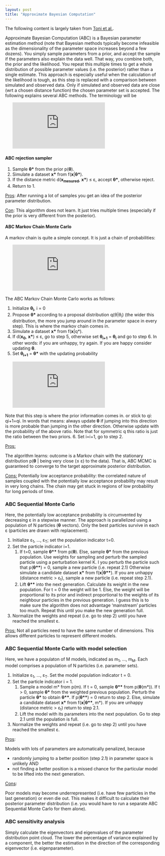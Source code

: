 ```yaml
---
layout: post
title: "Approximate Bayesian Computation"
---
```


The following content is largely taken from [Toni et al.](https://royalsocietypublishing.org/doi/full/10.1098/rsif.2008.0172).

Approximate Bayesian Computation (ABC) is a Bayesian parameter estimation method (note that Bayesian methods typically become infeasible as the dimensionality of the parameter space increases beyond a few dozens). You simply sample parameters from a prior, and accept the sample if the parameters also explain the data well. That way, you combine both, the prior and the likelihood. You repeat this multiple times to get a whole distribution of possible parameter values (i.e. the posterior) rather than a single estimate. This approach is especially useful when the calculation of the likelihood is tough, as this step is replaced with a comparison between simulated and observed data. Only if simulated and observed data are close (wrt a chosen distance function) the chosen parameter set is accepted.
The following explains several ABC methods. The terminology will be

&nbsp;&nbsp;&nbsp;&nbsp;&nbsp;&nbsp;![](https://latex.codecogs.com/gif.latex?p%28%5Ctheta%20%7Cx%29%20%3D%20f%28x%7C%5Ctheta%20%29%20*%20p%28%5Ctheta%20%29)

#### ABC rejection sampler

1.  Sample **&theta;\*** from the prior p(**&theta;**).
2.  Simulate a dataset **x\*** from f(**x**\|**&theta;\***).
3.  If the distance metric d(**x<sub>mesured</sub>**, **x\***) &le; &epsilon;, accept **&theta;\***, otherwise reject.
4.  Return to 1.

<ins>Pros</ins>:
After running a lot of samples you get an idea of the posterior parameter distribution.

<ins>Con</ins>:
This algorithm does not learn. It just tries multiple times (especially if the prior is very different from the posterior).

#### ABC Markov Chain Monte Carlo

A markov chain is quite a simple concept. It is just a chain of probabilities:

&nbsp;&nbsp;&nbsp;&nbsp;&nbsp;&nbsp;![](https://latex.codecogs.com/gif.latex?p%28x%29%3Dp%28x_%7Bn%7D%7Cx_%7Bn-1%7D%29*...*p%28x_%7B2%7D%7Cx_%7B1%7D%29*p%28x_%7B1%7D%29)

The ABC Markov Chain Monte Carlo works as follows:

1.  Initialize **&theta;<sub>i</sub>**, i = 0
2.  Propose **&theta;\*** according to a proposal distribution q(&theta;\|&theta;<sub>i</sub>) (the wider this distribution, the more you jump around in the parameter space in every step). This is where the markov chain comes in.
3.  Simulate a dataset **x\*** from f(**x**\|q\*).
4.  If d(**x<sub>0</sub>**, **x\***) &le; &epsilon;, go to step 5, otherwise set **&theta;<sub>i+1</sub>** = **&theta;<sub>i</sub>** and go to step 6. In other words: if you are unhappy, try again. If you are happy consider updating **&theta;**.
5.  Set **&theta;<sub>i+1</sub>** = **&theta;\*** with the updating probability

&nbsp;&nbsp;&nbsp;&nbsp;&nbsp;&nbsp;![](https://latex.codecogs.com/gif.latex?%5Calpha%3D%5Cmin%20%281%2C%20%5Cfrac%7Bq%28%5Ctheta_%7Bi%7D%7C%5Ctheta%5E%7B*%7D%29*p%28%5Ctheta%20%5E%7B*%7D%29%7D%7Bq%28%5Ctheta%5E%7B*%7D%7C%5Ctheta_%7Bi%7D%29*p%28%7B%5Ctheta%7D_%7Bi%7D%29%7D%29)

Note that this step is where the prior information comes in. or stick to qi: qi+1=qi.
In words that means: always update **&theta;** if jumping into this direction is more probable than jumping in the other direction. Otherwise update with the probability of the above ratio. Note that for symmetric q this ratio is just the ratio between the two priors.
6.  Set i=i+1, go to step 2.

<ins>Pros:</ins>

The algorithm learns: outcome is a Markov chain with the stationary distribution p(**&theta;** \| being very close (&le; &epsilon;) to the data). That is, ABC MCMC is guaranteed to converge to the target approximate posterior distribution.

<ins>Cons:</ins>
Potentially low acceptance probability: the correlated nature of samples coupled with the potentially low acceptance probability may result in very long chains. The chain may get stuck in regions of low probability for long periods of time.

### ABC Sequential Monte Carlo

Here, the potentially low acceptance probability is circumvented by decreasing &epsilon; in a stepwise manner. The approach is parallelized using a population of N particles (**&theta;** vectors). Only the best particles survive in each &epsilon; (particles are drawn with replacement).

1.  Initialize &epsilon;<sub>1</sub>, ..., &epsilon;<sub>T</sub>; set the population indicator t=0.
2.  Set the particle indicator i=1.
    1.  If t=0, sample **&theta;\*\*** from p(**&theta;**). Else, sample **&theta;\*** from the previous population. Use weights for sampling and perturb the sampled particle using a perturbation kernel K. I you perturb the particle such that p(**&theta;\*\***) = 0, sample a new particle (i.e. repeat 2.1) Otherwise simulate a candidate dataset **x\*** from f(**x**\|**&theta;\*\***). If you are unhappy (distance metric > &epsilon;<sub>t</sub>), sample a new particle (i.e. repeat step 2.1).
    2.  Lift **&theta;\*\*** into the next generation. Calculate its weight in the new population. For t = 0 the weight will be 1. Else, the weight will be proportional to its prior and indirect proportional to the weights of its neighbour particles in the previous generation. I guess this is to make sure the algorithm does not advantage ‘mainstream’ particles too much. Repeat this until you make the new generation full.
3.  Normalize the weights and repeat (i.e. go to step 2) until you have reached the smallest &epsilon;.

<ins>Pros:</ins>
Not all particles need to have the same number of dimensions. This allows different particles to represent different models.

### ABC Sequential Monte Carlo with model selection

Here, we have a populaton of M models, indicated as m<sub>1</sub>, …, m<sub>M</sub>. Each model comprises a population of N particles (i.e. parameter sets).

1.  Initialize &epsilon;<sub>1</sub>, ..., &epsilon;<sub>T</sub>. Set the model population indicator t = 0.
2.  Set the particle indicator i = 1.
    1.  Sample a model m\* from p(m). If t = 0, sample **&theta;\*\*** from p(**&theta;**(m\*)). If t > 0, sample **&theta;\*** from the weighted previous population. Perturb the particle **&theta;\*** to obtain **&theta;\*\***. If p(**&theta;\*\***) = 0 return to step 2. Else, simulate a candidate dataset **x\*** from f(**x**\|**&theta;\*\***, m\*). If you are unhappy (distance metric > &epsilon;<sub>t</sub>) return to step 2.1.
    2.  Lift the model with its parameters into the next population. Go to step 2.1 until the population is full.
3.  Normalize the weights and repeat (i.e. go to step 2) until you have reached the smallest &epsilon;.

<ins>Pros</ins>:

Models with lots of parameters are automatically penalized, because
*  randomly jumping to a better position (step 2.1) in parameter space is unlikely
AND
*  not finding a better position is a missed chance for the particular model to be lifted into the next generation.

<ins>Cons</ins>:

Poor models may become underrepresented (i.e. have few particles in the last generation) or even die out. This makes it difficult to calculate their posterior parameter distribution (i.e. you would have to run a separate ABC Sequential Monte Carlo for them alone).

### ABC sensitivity analysis

Simply calculate the eigenvectors and eigenvalues of the parameter distribution point cloud. The lower the percentage of variance explained by a component, the better the estimation in the direction of the corresponding eigenvector (i.e. eigenparameter).
